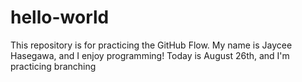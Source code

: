 # hello-world
This repository is for practicing the GitHub Flow.
My name is Jaycee Hasegawa, and I enjoy programming!
Today is August 26th, and I'm practicing branching